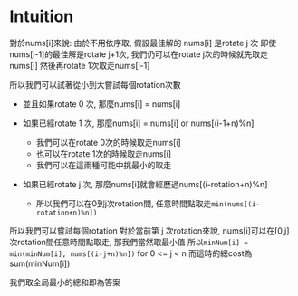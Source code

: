 # Intuition

對於nums[i]來說:
由於不用依序取, 假設最佳解的 nums[i] 是rotate j 次
即使nums[i-1]的最佳解是rotate j+1次, 我們仍可以在rotate j次的時候就先取走nums[i]
然後再rotate 1次取走nums[i-1]

所以我們可以試著從小到大嘗試每個rotation次數

- 並且如果rotate 0 次, 那麼nums[i] = nums[i]
- 如果已經rotate 1 次, 那麼nums[i] = nums[i] or nums[(i-1+n)%n]
  - 我們可以在rotate 0次的時候取走nums[i]
  - 也可以在rotate 1次的時候取走nums[i]
  - 我們可以在這兩種可能中挑最小的取走

- 如果已經rotate j 次, 那麼nums[i]就會經歷過nums[(i-rotation+n)%n]
  - 所以我們可以在0到j次rotation間, 任意時間點取走`min(nums[(i-rotation+n)%n])`

所以我們可以嘗試每個rotation
對於當前第 j 次rotation來說, nums[i]可以在[0,j]次rotation間任意時間點取走, 那我們當然取最小值
所以`minNum[i] = min(minNum[i], nums[(i-j+n)%n])` for 0 <= j < n
而這時的總cost為 sum(minNum[i])

我們取全局最小的總和即為答案
